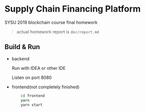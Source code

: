 # Supply Chain Financing Platform

SYSU 2019 blockchain course final homework

> actual homework report is `doc/report.md`

## Build & Run

+ backend

  Run with IDEA or other IDE

  Listen on port 8080

+ frontend(not completely finished)

  ```bash
      cd frontend
      yarn
      yarn start
  ```

  

```bash

```

